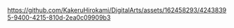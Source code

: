 https://github.com/KakeruHirokami/DigitalArts/assets/162458293/42438395-9400-4215-810d-2ea0c09909b3
